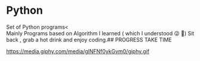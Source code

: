 # Python
Set of Python programs&lt; <br>
Mainly Programs based on Algorithm I learned ( which I understood 😜 😬) Sit back , grab a hot drink and enjoy coding.## PROGRESS TAKE TIME

https://media.giphy.com/media/glNFNf0ykGvm0/giphy.gif
